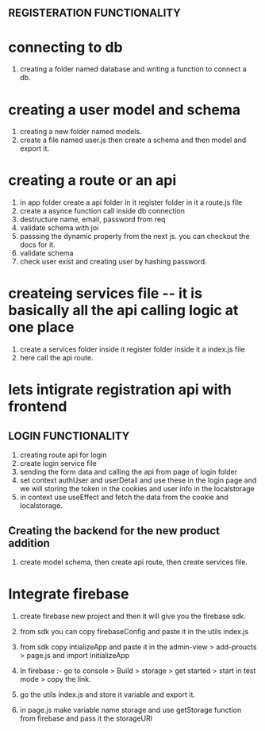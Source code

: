 ## REGISTERATION FUNCTIONALITY

# connecting to db

1. creating a folder named database and writing a function to connect a db.

# creating a user model and schema

1. creating a new folder named models.
2. create a file named user.js then create a schema and then model and export it.

# creating a route or an api 

1. in app folder create a api folder in it register folder in it a route.js file
2. create a asynce function call inside db connection
3. destructure name, email, password from req
4. validate schema with joi 
5. passsing the dynamic property from the next js. you can checkout the docs for it.
6. validate schema
7. check user exist and creating user by hashing password.

# createing services file -- it is basically all the api calling logic at one place 

1. create a services folder inside it register folder inside it a index.js file
2. here call the api route.

# lets intigrate registration api with frontend 

## LOGIN FUNCTIONALITY

1. creating route api for login
2. create login service file
3. sending the form data and calling the api from page of login folder
4. set context authUser and userDetail and use these in the login page and we will storing the token in the cookies and user info in the localstorage
5. in context use useEffect and fetch the data from the cookie and localstorage.

## Creating the backend for the new product addition

1. create model schema, then create api route, then create services file.

# Integrate firebase 

1. create firebase new project and then it will give you the firebase sdk.
2. from sdk you can copy firebaseConfig and paste it in the utils index.js
3. from sdk copy intializeApp and paste it in the admin-view > add-proucts > page.js and import initializeApp

4. In firebase :- go to console > Build > storage > get started > start in test mode > copy the link.
5. go the utils index.js and store it variable and export it.
6. in page.js make variable name storage and use getStorage function from firebase and pass it the storageURl